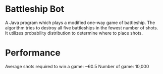 # Battleship Bot

A Java program which plays a modified one-way game of battleship. The algorithm tries to destroy all five battleships in the fewest number of shots. It utilizes probability distribution to determine where to place shots.

# Performance
Average shots required to win a game: ~60.5
Number of game: 10,000
